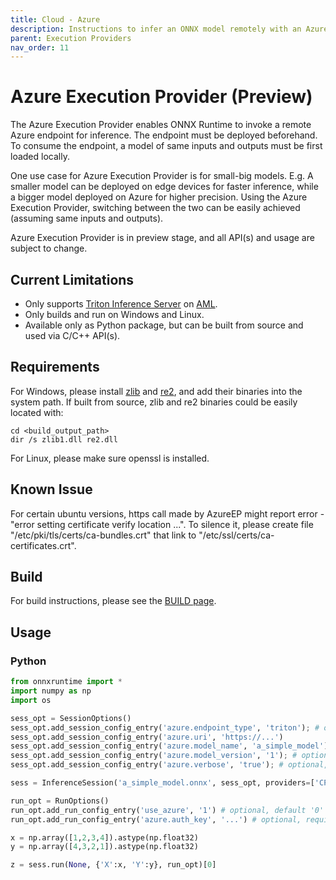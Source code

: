 ```yaml
---
title: Cloud - Azure
description: Instructions to infer an ONNX model remotely with an Azure endpoint
parent: Execution Providers
nav_order: 11
---
```


# Azure Execution Provider (Preview)

The Azure Execution Provider enables ONNX Runtime to invoke a remote Azure endpoint for inference. The endpoint must be deployed beforehand.
To consume the endpoint, a model of same inputs and outputs must be first loaded locally.

One use case for Azure Execution Provider is for small-big models. E.g. A smaller model can be deployed on edge devices for faster inference,
while a bigger model deployed on Azure for higher precision. Using the Azure Execution Provider, switching between the two can be easily achieved (assuming same inputs and outputs). 

Azure Execution Provider is in preview stage, and all API(s) and usage are subject to change.

## Current Limitations

* Only supports [Triton Inference Server](https://github.com/triton-inference-server) on [AML](https://learn.microsoft.com/en-us/azure/machine-learning/how-to-deploy-with-triton?tabs=python%2Cendpoint).
* Only builds and run on Windows and Linux.
* Available only as Python package, but can be built from source and used via C/C++ API(s).

## Requirements

For Windows, please install [zlib](https://zlib.net/) and [re2](https://github.com/google/re2), and add their binaries into the system path.
If built from source, zlib and re2 binaries could be easily located with:

```dos
cd <build_output_path>
dir /s zlib1.dll re2.dll
```

For Linux, please make sure openssl is installed.

## Known Issue

For certain ubuntu versions, https call made by AzureEP might report error - "error setting certificate verify location ...".
To silence it, please create file "/etc/pki/tls/certs/ca-bundles.crt" that link to "/etc/ssl/certs/ca-certificates.crt".

## Build

For build instructions, please see the [BUILD page](../build/eps.md#azure).

## Usage

### Python

```python
from onnxruntime import *
import numpy as np
import os

sess_opt = SessionOptions()
sess_opt.add_session_config_entry('azure.endpoint_type', 'triton'); # only support triton server for now
sess_opt.add_session_config_entry('azure.uri', 'https://...')
sess_opt.add_session_config_entry('azure.model_name', 'a_simple_model');
sess_opt.add_session_config_entry('azure.model_version', '1'); # optional, default 1
sess_opt.add_session_config_entry('azure.verbose', 'true'); # optional, default false

sess = InferenceSession('a_simple_model.onnx', sess_opt, providers=['CPUExecutionProvider','azureExecutionProvider'])

run_opt = RunOptions()
run_opt.add_run_config_entry('use_azure', '1') # optional, default '0' to run inference locally.
run_opt.add_run_config_entry('azure.auth_key', '...') # optional, required only when use_azure set to 1

x = np.array([1,2,3,4]).astype(np.float32)
y = np.array([4,3,2,1]).astype(np.float32)

z = sess.run(None, {'X':x, 'Y':y}, run_opt)[0]
```

